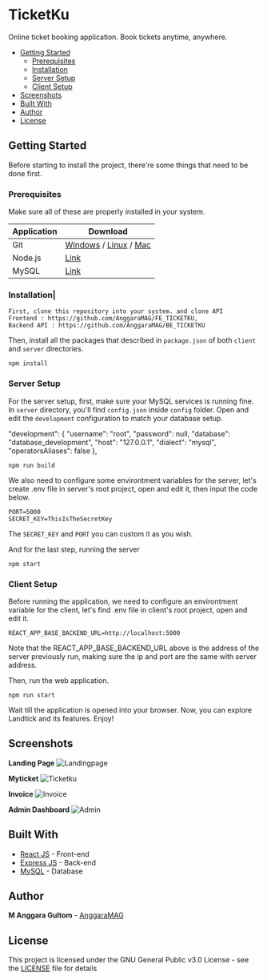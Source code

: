 # TicketKu
Online ticket booking application. Book tickets anytime, anywhere.


- [Getting Started](#getting-started)
  - [Prerequisites](#prerequisites)
  - [Installation](#installation)
  - [Server Setup](#server-setup)
  - [Client Setup](#client-setup)
- [Screenshots](#screenshots)
- [Built With](#built-with)
- [Author](#author)
- [License](#license)

## Getting Started

Before starting to install the project, there're some things that need to be done first.

### Prerequisites

Make sure all of these are properly installed in your system.

| Application  | Download                                                                            |
| ------------ | ----------------------------------------------------------------------------------- |
| Git          | [Windows](https://gitforwindows.org/) / [Linux](https://git-scm.com/download/linux) / [Mac](https://git-scm.com/download/mac)  |
| Node.js      | [Link](https://nodejs.org/en/download/)                                             |
| MySQL        | [Link](https://www.mysql.com/downloads/)         

### Installation|
```
First, clone this repository into your system. and clone API 
Frontend : https://github.com/AnggaraMAG/FE_TICKETKU,
Backend API : https://github.com/AnggaraMAG/BE_TICKETKU
```

Then, install all the packages that described in `package.json` of both `client` and `server` directories.
```
npm install
```
### Server Setup

  
For the server setup, first, make sure your MySQL services is running fine. In `server` directory, you'll find `config.json` inside `config` folder. Open and edit the `development` configuration to match your database setup.

"development": {
    "username": "root",
    "password": null,
    "database": "database_development",
    "host": "127.0.0.1",
    "dialect": "mysql",
    "operatorsAliases": false
  },
  
  ```
npm run build
```

We also need to configure some environtment variables for the server, let's create .env file in server's root project, open and edit it, then input the code below.

```
PORT=5000
SECRET_KEY=ThisIsTheSecretKey
```

The `SECRET_KEY` and `PORT` you can custom it as you wish.

And for the last step, running the server

```
npm start
```
### Client Setup

Before running the application, we need to configure an environtment variable for the client, let's find .env file in client's root project, open and edit it.

```
REACT_APP_BASE_BACKEND_URL=http://localhost:5000
```
Note that the REACT_APP_BASE_BACKEND_URL above is the address of the server previously run, making sure the ip and port are the same with server address.

Then, run the web application.

`npm run start`

Wait till the application is opened into your browser. Now, you can explore Landtick and its features. Enjoy!

## Screenshots

<strong>Landing Page</strong>
![Landingpage](https://user-images.githubusercontent.com/51870433/76189673-de2fe880-620d-11ea-9b20-1a623d67b21a.png)

<strong>Myticket</strong>
![Ticketku](https://user-images.githubusercontent.com/51870433/76189742-0c152d00-620e-11ea-9f21-f433dd8a2ff7.png)

<strong>Invoice</strong>
![Invoice](https://user-images.githubusercontent.com/51870433/76189796-22bb8400-620e-11ea-8a71-2b5a74fc3033.png)

<strong>Admin Dashboard</strong>
![Admin](https://user-images.githubusercontent.com/51870433/76189806-264f0b00-620e-11ea-8d96-83fe8372b73c.png)

## Built With

- [React JS](https://reactjs.org/) - Front-end
- [Express JS](https://expressjs.com) - Back-end
- [MySQL](https://www.mysql.com) - Database

## Author

**M Anggara Gultom** - [AnggaraMAG](https://github.com/AnggaraMAG)

## License

This project is licensed under the GNU General Public v3.0 License - see the [LICENSE](LICENSE) file for details
